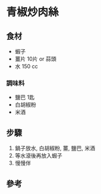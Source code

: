 # 青椒炒肉絲

## 食材
* 蝦子
* 薑片 10片 or 蒜頭
* 水 150 cc

### 調味料
* 鹽巴 1匙
* 白胡椒粉
* 米酒

## 步驟
1. 鍋子放水, 白胡椒粉, 薑, 鹽巴, 米酒
2. 等水滾後再放入蝦子
3. 慢慢伴



## 參考


